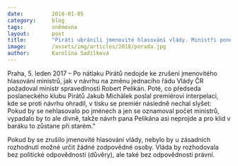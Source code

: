 ```yaml
---
date:         2018-01-05
category:     blog
tags:         sněmovna
layout:       post
title:        "Piráti ubránili jmenovité hlasování vlády. Ministři ponesou odpovědnost za své jednání"
image:        /assets/img/articles/2018/porada.jpg
author:       Karolína Sadílková
---
```


Praha, 5. leden 2017 – Po nátlaku Pirátů nedojde ke zrušení jmenovitého hlasování ministrů, jak v návrhu na změnu jednacího řádu Vlády ČR požadoval ministr spravedlnosti Robert Pelikán. Poté, co předseda poslaneckého klubu Pirátů Jakub Michálek poslal premiérovi interpelaci, kde se proti návrhu ohradil, v tisku se premiér následně nechal slyšet: Pokud by se nehlasovalo po jménech a jen se oznamoval počet ministrů, vypadalo by to ale divně, takže návrh pana Pelikána asi neprojde a pro klid v baráku to zůstane při starém."

Pokud by se zrušilo jmenovité hlasování vlády, nebylo by u zásadních rozhodnutí možné určit žádné zodpovědné osoby. Vláda by rozhodovala bez politické odpovědnosti (důvěry), ale také bez odpovědnosti právní.

